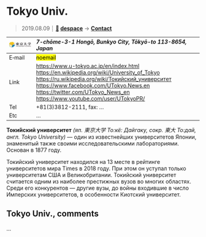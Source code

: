 # Tokyo Univ.
> 2019.08.09 ┊ **[🚀](../index/index.md) [despace](index.md)** → **[Contact](contact.md)**

|[![](f/contact/t/tokyo_univ_logo1_thumb.jpg)](f/contact/t/tokyo_univ_logo1.png)|*7-chōme-3-1 Hongō, Bunkyo City, Tōkyō-to 113-8654, Japan*|
|:--|:--|
|E‑mail| <mark>noemail</mark> |
|Link| <https://www.u-tokyo.ac.jp/en/index.html><br> <https://en.wikipedia.org/wiki/University_of_Tokyo><br> <https://ru.wikipedia.org/wiki/Токийский_университет><br> <https://www.facebook.com/UTokyo.News.en><br> <https://twitter.com/UTokyo_News_en><br> <https://www.youtube.com/user/UTokyoPR/> |
|Tel| +81(3)3812-2111, fax: … |
|Etc| … |

**Токи́йский университет** *(яп. 東京大学 То:кё: Дайгаку, сокр. 東大 То:дай, англ. Tokyo University)* — один из известнейших университетов Японии, знаменитый также своими исследовательскими лабораториями. Основан в 1877 году.

Токийский университет находился на 13 месте в рейтинге университетов мира Times в 2018 году. При этом он уступал только университетам США и Великобритании. Токийский университет считается одним из наиболее престижных вузов во многих областях. Среди его конкурентов — другие вузы, до войны входившие в число Имперских университетов, в особенности Киотский университет.


<p style="page-break-after:always"> </p>

## Tokyo Univ., comments

…


